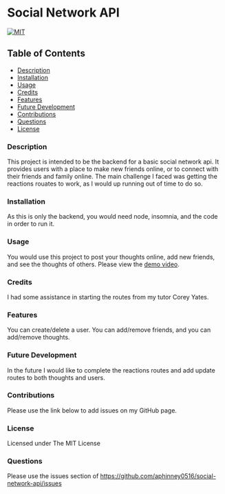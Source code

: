 # Social Network API
[![MIT](https://img.shields.io/badge/license-MIT-blue)](https://opensource.org/licenses/MIT)

## Table of Contents
- [Description](#description)
- [Installation](#installation)
- [Usage](#usage)
- [Credits](#credits)
- [Features](#features)
- [Future Development](#futureDev)
- [Contributions](#contributions)
- [Questions](#questions)
- [License](#license)

### Description
This project is intended to be the backend for a basic social network api. It provides users with a place to make new friends online, or to connect with their friends and family online. The main challenge I faced was getting the reactions rouates to work, as I would up running out of time to do so.

### Installation
As this is only the backend, you would need node, insomnia, and the code in order to run it.

### Usage
You would use this project to post your thoughts online, add new friends, and see the thoughts of others. Please view the [demo video](https://youtu.be/Nmbc04KUZGM).

### Credits
I had some assistance in starting the routes from my tutor Corey Yates.

### Features
You can create/delete a user. You can add/remove friends, and you can add/remove thoughts.

### Future Development
In the future I would like to complete the reactions routes and add update routes to both thoughts and users.

### Contributions
Please use the link below to add issues on my GitHub page.

### License
Licensed under The MIT License

### Questions
Please use the issues section of https://github.com/aphinney0516/social-network-api/issues

